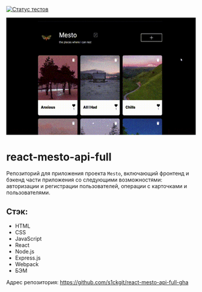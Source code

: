 [![Статус тестов](../../actions/workflows/tests.yml/badge.svg)](../../actions/workflows/tests.yml)

![Превью](https://github.com/s1ckgit/react-mesto-api-full-gha//raw/main/preview.gif)

# react-mesto-api-full
Репозиторий для приложения проекта `Mesto`, включающий фронтенд и бэкенд части приложения со следующими возможностями: авторизации и регистрации пользователей, операции с карточками и пользователями.

## Стэк:
* HTML
* CSS
* JavaScript
* React
* Node.js
* Express.js
* Webpack
* БЭМ

Адрес репозитория: https://github.com/s1ckgit/react-mesto-api-full-gha

